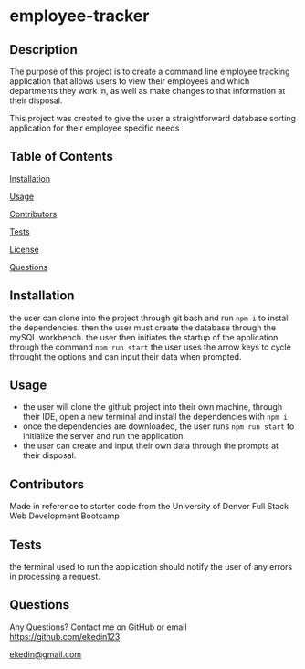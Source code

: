 # employee-tracker

  ## Description 

  The purpose of this project is to create a command line employee tracking application that allows users to view their employees and which departments they work in, as well as make changes to that information at their disposal.

  This project was created to give the user a straightforward database sorting application for their employee specific needs

  ## Table of Contents

  [Installation](#installation)

  [Usage](#usage)

  [Contributors](#contributors)

  [Tests](#tests)

  [License](#license)

  [Questions](#questions)

  ## Installation

  the user can clone into the project through git bash and run `npm i` to install the dependencies.
  then the user must create the database through the mySQL workbench.
  the user then initiates the startup of the application through the command `npm run start`
  the user uses the arrow keys to cycle throught the options and can input their data when prompted.

  ## Usage 
   - the user will clone the github project into their own machine, through their IDE, open a new terminal and install the dependencies with `npm i` 
   - once the dependencies are downloaded, the user runs `npm run start` to initialize the server and run the application.
   - the user can create and input their own data through the prompts at their disposal.

  ## Contributors 

  Made in reference to starter code from the University of Denver Full Stack Web Development Bootcamp

  ## Tests 
  
  the terminal used to run the application should notify the user of any errors in processing a request.

  ## Questions 

  Any Questions? Contact me on GitHub or email
  https://github.com/ekedin123 

  ekedin@gmail.com
